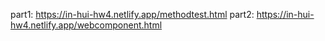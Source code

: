 part1: https://in-hui-hw4.netlify.app/methodtest.html
part2: https://in-hui-hw4.netlify.app/webcomponent.html
